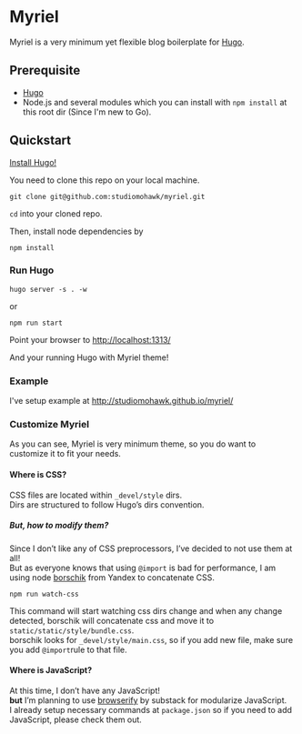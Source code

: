 # Myriel

Myriel is a very minimum yet flexible blog boilerplate for [Hugo](http://hugo.spf13.com/).

## Prerequisite

- [Hugo](http://hugo.spf13.com/)
- Node.js and several modules which you can install with `npm install` at this
  root dir (Since I'm new to Go).

## Quickstart

[Install Hugo!](http://hugo.spf13.com/overview/quickstart) 

You need to clone this repo on your local machine.  

```
git clone git@github.com:studiomohawk/myriel.git
```

`cd` into your cloned repo.

Then, install node dependencies by 

`npm install`

### Run Hugo

```
hugo server -s . -w
```

or 

```
npm run start
```

Point your browser to <http://localhost:1313/>

And your running Hugo with Myriel theme!

### Example

I've setup example at <http://studiomohawk.github.io/myriel/>

### Customize Myriel

As you can see, Myriel is very minimum theme, so you do want to customize it to fit your needs.

#### Where is CSS?

CSS files are located within `_devel/style` dirs.  
Dirs are structured to follow Hugo’s dirs convention. 

##### But, how to modify them?

Since I don’t like any of CSS preprocessors,  I’ve decided to not use them at all!  
But as everyone knows that using `@import` is bad for performance, I am using node [borschik](https://github.com/bem/borschik) from Yandex to concatenate CSS.

```
npm run watch-css
```

This command will start watching css dirs change and when any change detected, borschik will concatenate css and move it to `static/static/style/bundle.css`.  
borschik looks for `_devel/style/main.css`, so if you add new file, make sure you add `@import`rule to that file.

#### Where is JavaScript?

At this time, I don’t have any JavaScript!  
**but** I’m planning to use [browserify](https://github.com/substack/node-browserify) by substack for modularize JavaScript.  
I already setup necessary  commands at `package.json` so if you need to add JavaScript, please check them out.


